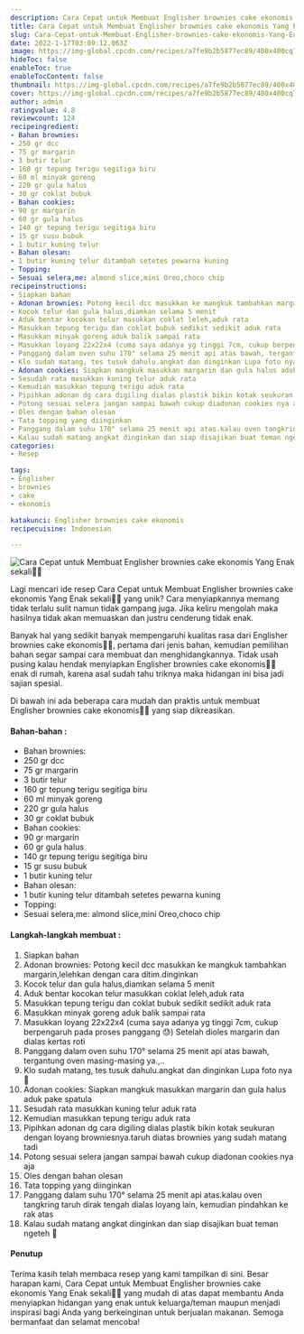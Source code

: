 ```yaml
---
description: Cara Cepat untuk Membuat Englisher brownies cake ekonomis Yang Enak sekali"
title: Cara Cepat untuk Membuat Englisher brownies cake ekonomis Yang Enak sekali
slug: Cara-Cepat-untuk-Membuat-Englisher-brownies-cake-ekonomis-Yang-Enak-sekali
date: 2022-1-17T03:09:12.063Z
image: https://img-global.cpcdn.com/recipes/a7fe9b2b5877ec89/400x400cq70/photo.jpg
hideToc: false
enableToc: true
enableTocContent: false
thumbnail: https://img-global.cpcdn.com/recipes/a7fe9b2b5877ec89/400x400cq70/photo.jpg
cover: https://img-global.cpcdn.com/recipes/a7fe9b2b5877ec89/400x400cq70/photo.jpg
author: admin
ratingvalue: 4.8
reviewcount: 124
recipeingredient:
- Bahan brownies:
- 250 gr dcc
- 75 gr margarin
- 3 butir telur
- 160 gr tepung terigu segitiga biru
- 60 ml minyak goreng
- 220 gr gula halus
- 30 gr coklat bubuk
- Bahan cookies:
- 90 gr margarin
- 60 gr gula halus
- 140 gr tepung terigu segitiga biru
- 15 gr susu bubuk
- 1 butir kuning telur
- Bahan olesan:
- 1 butir kuning telur ditambah setetes pewarna kuning
- Topping:
- Sesuai selera,me: almond slice,mini Oreo,choco chip
recipeinstructions:
- Siapkan bahan
- Adonan brownies: Potong kecil dcc masukkan ke mangkuk tambahkan margarin,lelehkan dengan cara ditim.dinginkan
- Kocok telur dan gula halus,diamkan selama 5 menit
- Aduk bentar kocokan telur masukkan coklat leleh,aduk rata
- Masukkan tepung terigu dan coklat bubuk sedikit sedikit aduk rata
- Masukkan minyak goreng aduk balik sampai rata
- Masukkan loyang 22x22x4 (cuma saya adanya yg tinggi 7cm, cukup berpengaruh pada proses panggang 😓) Setelah dioles margarin dan dialas kertas roti
- Panggang dalam oven suhu 170° selama 25 menit api atas bawah, tergantung oven masing-masing ya.,..
- Klo sudah matang, tes tusuk dahulu.angkat dan dinginkan Lupa foto nya🤦
- Adonan cookies: Siapkan mangkuk masukkan margarin dan gula halus aduk pake spatula
- Sesudah rata masukkan kuning telur aduk rata
- Kemudian masukkan tepung terigu aduk rata
- Pipihkan adonan dg cara digiling dialas plastik bikin kotak seukuran dengan loyang browniesnya.taruh diatas brownies yang sudah matang tadi
- Potong sesuai selera jangan sampai bawah cukup diadonan cookies nya aja
- Oles dengan bahan olesan
- Tata topping yang diinginkan
- Panggang dalam suhu 170° selama 25 menit api atas.kalau oven tangkring taruh dirak tengah dialas loyang lain, kemudian pindahkan ke rak atas
- Kalau sudah matang angkat dinginkan dan siap disajikan buat teman ngeteh 🤤
categories:
- Resep

tags:
- Englisher
- brownies
- cake
- ekonomis

katakunci: Englisher brownies cake ekonomis
recipecuisine: Indonesian

---
```


![Cara Cepat untuk Membuat Englisher brownies cake ekonomis Yang Enak sekali👩‍🍳](https://img-global.cpcdn.com/recipes/a7fe9b2b5877ec89/400x400cq70/photo.jpg)

Lagi mencari ide resep Cara Cepat untuk Membuat Englisher brownies cake ekonomis Yang Enak sekali👩‍🍳 yang unik? Cara menyiapkannya memang tidak terlalu sulit namun tidak gampang juga. Jika keliru mengolah maka hasilnya tidak akan memuaskan dan justru cenderung tidak enak.

Banyak hal yang sedikit banyak mempengaruhi kualitas rasa dari Englisher brownies cake ekonomis👩‍🍳, pertama dari jenis bahan, kemudian pemilihan bahan segar sampai cara membuat dan menghidangkannya. Tidak usah pusing kalau hendak menyiapkan Englisher brownies cake ekonomis👩‍🍳 enak di rumah, karena asal sudah tahu triknya maka hidangan ini bisa jadi sajian spesial.

Di bawah ini ada beberapa cara mudah dan praktis untuk membuat Englisher brownies cake ekonomis👩‍🍳 yang siap dikreasikan.

<!--inarticleads1-->

#### Bahan-bahan :

- Bahan brownies:
- 250 gr dcc
- 75 gr margarin
- 3 butir telur
- 160 gr tepung terigu segitiga biru
- 60 ml minyak goreng
- 220 gr gula halus
- 30 gr coklat bubuk
- Bahan cookies:
- 90 gr margarin
- 60 gr gula halus
- 140 gr tepung terigu segitiga biru
- 15 gr susu bubuk
- 1 butir kuning telur
- Bahan olesan:
- 1 butir kuning telur ditambah setetes pewarna kuning
- Topping:
- Sesuai selera,me: almond slice,mini Oreo,choco chip

<!--inarticleads2-->

#### Langkah-langkah membuat :

1. Siapkan bahan
1. Adonan brownies: Potong kecil dcc masukkan ke mangkuk tambahkan margarin,lelehkan dengan cara ditim.dinginkan
1. Kocok telur dan gula halus,diamkan selama 5 menit
1. Aduk bentar kocokan telur masukkan coklat leleh,aduk rata
1. Masukkan tepung terigu dan coklat bubuk sedikit sedikit aduk rata
1. Masukkan minyak goreng aduk balik sampai rata
1. Masukkan loyang 22x22x4 (cuma saya adanya yg tinggi 7cm, cukup berpengaruh pada proses panggang 😓) Setelah dioles margarin dan dialas kertas roti
1. Panggang dalam oven suhu 170° selama 25 menit api atas bawah, tergantung oven masing-masing ya.,..
1. Klo sudah matang, tes tusuk dahulu.angkat dan dinginkan Lupa foto nya🤦
1. Adonan cookies: Siapkan mangkuk masukkan margarin dan gula halus aduk pake spatula
1. Sesudah rata masukkan kuning telur aduk rata
1. Kemudian masukkan tepung terigu aduk rata
1. Pipihkan adonan dg cara digiling dialas plastik bikin kotak seukuran dengan loyang browniesnya.taruh diatas brownies yang sudah matang tadi
1. Potong sesuai selera jangan sampai bawah cukup diadonan cookies nya aja
1. Oles dengan bahan olesan
1. Tata topping yang diinginkan
1. Panggang dalam suhu 170° selama 25 menit api atas.kalau oven tangkring taruh dirak tengah dialas loyang lain, kemudian pindahkan ke rak atas
1. Kalau sudah matang angkat dinginkan dan siap disajikan buat teman ngeteh 🤤

#### Penutup

Terima kasih telah membaca resep yang kami tampilkan di sini. Besar harapan kami, Cara Cepat untuk Membuat Englisher brownies cake ekonomis Yang Enak sekali👩‍🍳 yang mudah di atas dapat membantu Anda menyiapkan hidangan yang enak untuk keluarga/teman maupun menjadi inspirasi bagi Anda yang berkeinginan untuk berjualan makanan. Semoga bermanfaat dan selamat mencoba!